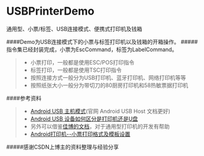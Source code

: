 # USBPrinterDemo

通用型、小票/标签、USB连接模式、便携式打印机及钱箱

####Demo为USB连接模式下的小票与标签打印机以及钱箱的开箱操作。
#####指令集已经封装完成，小票为EscCommand，标签为LabelCommand。

> * 小票打印，一般都是使用ESC/POS打印指令
> * 标签打印，一般都是使用TSC打印指令
> * 按照连接方式一般分为USB打印机、蓝牙打印机、网络打印机等等
> * 按照纸张大小一般分为带切刀的80厨房打印机和58热敏票据打印机

####参考资料

> * [Android USB 主机模式](http://blog.csdn.net/wizardmly/article/details/8350137)(官网 Android USB Host 文档更好)
> * [Android USB 设备如何区分是打印机还是U盘](http://blog.csdn.net/rodulf/article/details/51916998)
> * 另外可以借鉴[佳博的文档](https://github.com/bill556/PrinterDemoDoc)，对于通用型打印机的开发有帮助
> * [Android打印机--小票打印格式及模板设置](http://blog.csdn.net/johnwcheung/article/details/69568231)

#####感谢CSDN上博主的资料整理与经验分享
